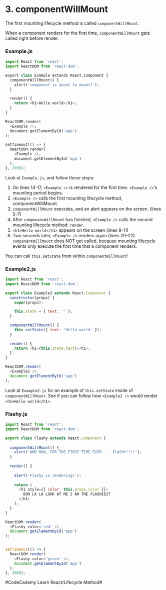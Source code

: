 # 3. componentWillMount
The first mounting lifecycle method is called `componentWillMount`.

When a component renders for the first time, `componentWillMount` gets called right before render.

### Example.js

``` python
import React from 'react';
import ReactDOM from 'react-dom';

export class Example extends React.Component {
  componentWillMount() {
    alert('component is about to mount!');
  }

  render() {
    return <h1>Hello world</h1>;
  }
}

ReactDOM.render(
  <Example />,
  document.getElementById('app')
);

setTimeout(() => {
  ReactDOM.render(
    <Example />,
    document.getElementById('app')
  );
}, 2000);
```


Look at `Example.js`, and follow these steps:

1. On lines 14-17, `<Example />` is rendered for the first time. `<Example />`’s mounting period begins.
2. `<Example />` calls the first mounting lifecycle method, componentWillMount.
3. `componentWillMount` executes, and an alert appears on the screen. (lines 5-7)
4. After `componentWillMount` has finished, `<Example />` calls the second mounting lifecycle method: `render`.
5. `<h1>Hello world</h1>` appears on the screen (lines 9-11)
6. Two seconds later, `<Example />` renders again (lines 20-22). `componentWillMount` does NOT get called, because mounting lifecycle events only execute the first time that a component renders.

You can call `this.setState` from within `componentWillMount`!

### Example2.js

``` javascript
import React from 'react';
import ReactDOM from 'react-dom';

export class Example2 extends React.Component {
  constructor(props) {
    super(props);

    this.state = { text: '' };
  }

  componentWillMount() {
    this.setState({ text: 'Hello world' });
  }

  render() {
    return <h1>{this.state.text}</h1>;
  }
}

ReactDOM.render(
  <Example2 />,
  document.getElementById('app')
);
```

Look at `Example2.js` for an example of `this.setState` inside of `componentWillMount`. See if you can follow how `<Example2 />` would render `<h1>Hello world</h1>`.

### Flashy.js

``` javascript
import React from 'react';
import ReactDOM from 'react-dom';

export class Flashy extends React.Component {
  
  componentWillMount() {
    alert('AND NOW, FOR THE FIRST TIME EVER...  FLASHY!!!!');
  }
  
  render() {
		
    alert('Flashy is rendering!');
    
    return (
      <h1 style={{ color: this.props.color }}>
        OOH LA LA LOOK AT ME I AM THE FLASHIEST
      </h1>
    );
  }
}

ReactDOM.render(
  <Flashy color='red' />,
  document.getElementById('app')
);


setTimeout(() => {
  ReactDOM.render(
    <Flashy color='green' />,
    document.getElementById('app')
  );
}, 2000);
```



#CodeCademy Learn React/Lifecycle Method#